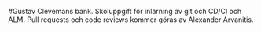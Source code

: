 #Gustav Clevemans bank. 
Skoluppgift för inlärning av git och CD/CI och ALM. Pull requests och code reviews kommer göras av Alexander Arvanitis.